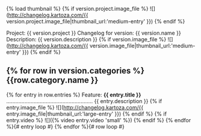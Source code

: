 {% load thumbnail %}
{% if version.project.image_file %}
![](http://changelog.kartoza.com/{{ version.project.image_file|thumbnail_url:'medium-entry' }})
{% endif %}

Project: {{ version.project }}
Changelog for version: {{ version.name }}
Description: {{ version.description }}
{% if version.image_file %}
![](http://changelog.kartoza.com/{{ version.image_file|thumbnail_url:'medium-entry' }})
{% endif %}

{% for row in version.categories %}
{{row.category.name }}
---------------------------------------------------------
{% for entry in row.entries %}
Feature: **{{ entry.title }}**
.........................................................
{{ entry.description }}
{% if entry.image_file %}
![](http://changelog.kartoza.com/{{ entry.image_file|thumbnail_url:'large-entry' }})
{% endif %}
{% if entry.video %}
![]({% video entry.video 'small' %})
{% endif %}
{% endfor %}{# entry loop #}
{% endfor %}{# row loop #}
